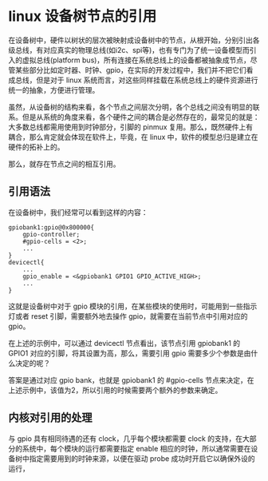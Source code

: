 # linux 设备树节点的引用
在设备树中，硬件以树状的层次被映射成设备树中的节点，从根开始，分别引出各级总线，有对应真实的物理总线(如i2c、spi等)，也有专门为了统一设备模型而引入的虚拟总线(platform bus)，所有连接在系统总线上的设备都被抽象成节点，尽管某些部分比如定时器、时钟、gpio，在实际的开发过程中，我们并不把它们看成总线，但是对于 linux 系统而言，对这些同样挂载在系统总线上的硬件资源进行统一的抽象，方便进行管理。   

虽然，从设备树的结构来看，各个节点之间层次分明，各个总线之间没有明显的联系。但是从系统的角度来看，各个硬件之间的耦合是必然存在的，最常见的就是：大多数总线都需用使用到时钟部分，引脚的 pinmux 复用。那么，既然硬件上有耦合，那么肯定就会体现在软件上，毕竟，在 linux 中，软件的模型总归是建立在硬件的拓补上的。

那么，就存在节点之间的相互引用。


## 引用语法
在设备树中，我们经常可以看到这样的内容：

```
gpiobank1:gpio@0x800000{
    gpio-controller;
	#gpio-cells = <2>;
    ...
}
devicectl{
    ...
    gpio_enable = <&gpiobank1 GPIO1 GPIO_ACTIVE_HIGH>;
    ...
}
```
这就是设备树中对于 gpio 模块的引用，在某些模块的使用时，可能用到一些指示灯或者 reset 引脚，需要额外地去操作 gpio，就需要在当前节点中引用对应的 gpio。  

在上述的示例中，可以通过 devicectl 节点看出，该节点引用 gpiobank1 的 GPIO1 对应的引脚，将其设置为高，那么，需要引用 gpio 需要多少个参数是由什么决定的呢？  

答案是通过对应 gpio bank，也就是 gpiobank1 的 #gpio-cells 节点来决定，在上述示例中，该值为2，所以引用的时候需要两个额外的参数来确定。  


## 内核对引用的处理
与 gpio 具有相同待遇的还有 clock，几乎每个模块都需要 clock 的支持，在大部分的系统中，每个模块的运行都需要指定 enable 相应的时钟，所以通常需要在设备树中指定需要用到的时钟来源，以便在驱动 probe 成功时开启它以确保外设的运行，




